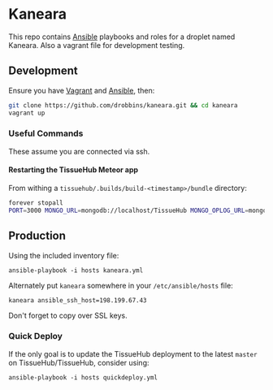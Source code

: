 # Kaneara

This repo contains [Ansible](http://www.ansible.com/home) playbooks and roles for a droplet named Kaneara. Also a vagrant file for development testing.

## Development

Ensure you have [Vagrant](http://vagrantup.com) and [Ansible](http://www.ansible.com/home), then:

```bash
git clone https://github.com/drobbins/kaneara.git && cd kaneara
vagrant up
```

### Useful Commands

These assume you are connected via ssh.

#### Restarting the TissueHub Meteor app

From withing a `tissuehub/.builds/build-<timestamp>/bundle` directory:

```bash
forever stopall
PORT=3000 MONGO_URL=mongodb://localhost/TissueHub MONGO_OPLOG_URL=mongodb://localhost/local ROOT_URL=https://tissuehub.org/ forever start main.js
```

## Production

Using the included inventory file:

```
ansible-playbook -i hosts kaneara.yml
```

Alternately put `kaneara` somewhere in your `/etc/ansible/hosts` file:

```
kaneara ansible_ssh_host=198.199.67.43
```

Don't forget to copy over SSL keys.

### Quick Deploy

If the only goal is to update the TissueHub deployment to the latest `master` on TissueHub/TissueHub, consider using:

```
ansible-playbook -i hosts quickdeploy.yml
```
